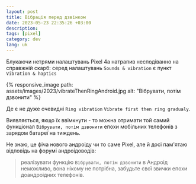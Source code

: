 ```yaml
---
layout: post
title: Вібрація перед дзвінком
date: 2023-05-23 22:35:26 +03:00
description: 
tags: [pixel]
category: dev
lang: uk
---
```


Блукаючи нетрями налаштувань Pixel 4a натрапив несподіванно на справжній скарб:
серед налаштувань `Sounds & vibration` є пункт `Vibration & haptics` 

{% responsive_image path: assets/images/2023/vibrateThenRingAndroid.jpg alt: "Вібрувати, потім дзвонити" %}

Де є не дуже очевидні `Ring vibration` `Vibrate first then ring gradualy`.

Виявляється, якщо їх ввімкнути - то можна отримати той самий функціонал `Вібрувати, потім дзвонити` епохи мобільних телефонів з зарядом батареї на тиждень.

Не знаю, це фіча нового андроіду чи то саме Pixel, але й досі пам'ятаю відповідь на форумі андроідоводів:
> реалізувати функцію `Вібрувати, потім дзвонити` в Андроід неможливо, вона нікому не потрібна, забудьте свої звички епохи доандроідних телефонів.
